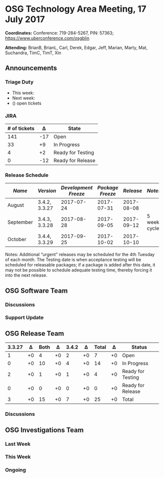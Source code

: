 # OSG Technology Area Meeting, 17 July 2017

**Coordinates:** Conference: 719-284-5267, PIN: 57363; <https://www.uberconference.com/osgblin>

**Attending:** BrianB, BrianL, Carl, Derek, Edgar, Jeff, Marian, Marty, Mat, Suchandra, TimC, TimT, Xin


## Announcements


### Triage Duty

-   This week:
-   Next week:
-   <OPEN> (<DELTA>) open tickets


### JIRA

| # of tickets | &Delta; | State             |
|------------- |-------- |------------------ |
| 141          | -17   | Open              |
| 33           | +9    | In Progress       |
| 4            | +2    | Ready for Testing |
| 0            | -12   | Ready for Release |


### Release Schedule

| *Name*    | *Version*     | *Development Freeze* | *Package Freeze* | *Release*  | *Notes*      |
| --------- | ------------- | -------------------- | ---------------- | ---------- | ------------ |
| August    | 3.4.2, 3.3.27 | 2017-07-24           | 2017-07-31       | 2017-08-08 |              |
| September | 3.4.3, 3.3.28 | 2017-08-28           | 2017-09-05       | 2017-09-12 | 5 week cycle |
| October   | 3.4.4, 3.3.29 | 2017-09-25           | 2017-10-02       | 2017-10-10 |              |

Notes: Additional “urgent” releases may be scheduled for the 4th Tuesday of each month. The Testing date is when acceptance testing will be scheduled for releasable packages; if a package is added after this date, it may not be possible to schedule adequate testing time, thereby forcing it into the next release.


## OSG Software Team


### Discussions



### Support Update



## OSG Release Team

| 3.3.27 | &Delta; | Both | &Delta;  | 3.4.2 | &Delta; | Total | &Delta;  | Status            |
| ------ | ------- | ---- | -------- | ----- | ------- | ----- | -------- | ----------------- |
| 1      | +0      | 4    | +0       | 2     | +0      | 7     | +0       | Open              |
| 0      | +0      | 10   | +0       | 4     | +0      | 14    | +0       | In Progress       |
| 2      | +0      | 1    | +0       | 1     | +0      | 4     | +0       | Ready for Testing |
| 0      | +0      | 0    | +0       | 0     | +0      | 0     | +0       | Ready for Release |
| 3      | +0      | 15   | +0       | 7     | +0      | 25    | +0       | Total             |


### Discussions




## OSG Investigations Team


### Last Week


### This Week



### Ongoing

